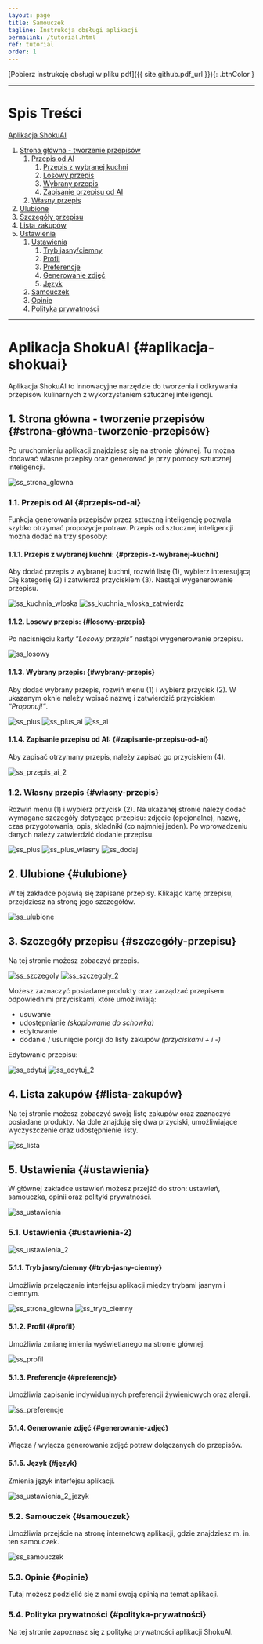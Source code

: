 ```yaml
---
layout: page
title: Samouczek
tagline: Instrukcja obsługi aplikacji
permalink: /tutorial.html
ref: tutorial
order: 1
---
```


[Pobierz instrukcję obsługi w pliku pdf]({{ site.github.pdf_url }}){: .btnColor }

* * *

# Spis Treści

[Aplikacja ShokuAI](#aplikacja-shokuai)  
1. [Strona główna - tworzenie przepisów](#strona-główna-tworzenie-przepisów)  
    1. [Przepis od AI](#przepis-od-ai)  
        1. [Przepis z wybranej kuchni](#przepis-z-wybranej-kuchni)  
        2. [Losowy przepis](#losowy-przepis)  
        3. [Wybrany przepis](#wybrany-przepis)  
        4. [Zapisanie przepisu od AI](#zapisanie-przepisu-od-ai)  
    2. [Własny przepis](#własny-przepis)  
2. [Ulubione](#ulubione)  
3. [Szczegóły przepisu](#szczegóły-przepisu)  
4. [Lista zakupów](#lista-zakupów)  
5. [Ustawienia](#ustawienia)
    1. [Ustawienia](#ustawienia-2)
        1. [Tryb jasny/ciemny](#tryb-jasny-ciemny)  
        2. [Profil](#profil)  
        3. [Preferencje](#preferencje)  
        4. [Generowanie zdjęć](#generowanie-zdjęć)  
        5. [Język](#język)  
    2. [Samouczek](#samouczek) 
    3. [Opinie](#opinie)
    4. [Polityka prywatności](#polityka-prywatności) 

* * *

# Aplikacja ShokuAI {#aplikacja-shokuai}
Aplikacja ShokuAI to innowacyjne narzędzie do tworzenia i odkrywania przepisów kulinarnych z wykorzystaniem sztucznej inteligencji.

## 1. Strona główna - tworzenie przepisów {#strona-główna-tworzenie-przepisów}
Po uruchomieniu aplikacji znajdziesz się na stronie głównej. Tu można dodawać własne przepisy oraz
generować je przy pomocy sztucznej inteligencji.

![ss_strona_glowna](/assets/images/ss_strona_glowna2.jpg)

### 1.1. Przepis od AI {#przepis-od-ai}
Funkcja generowania przepisów przez sztuczną inteligencję pozwala szybko otrzymać propozycje potraw. Przepis od sztucznej inteligencji można dodać na trzy sposoby:

#### 1.1.1. Przepis z wybranej kuchni: {#przepis-z-wybranej-kuchni}
Aby dodać przepis z wybranej kuchni, rozwiń listę (1), wybierz interesującą Cię kategorię (2) i zatwierdź przyciskiem (3). Nastąpi wygenerowanie przepisu.

![ss_kuchnia_wloska](/assets/images/ss_kuchnia_wloska.jpg) ![ss_kuchnia_wloska_zatwierdz](/assets/images/ss_kuchnia_wloska_zatwierdz.jpg)

#### 1.1.2. Losowy przepis: {#losowy-przepis}
Po naciśnięciu karty _“Losowy przepis”_ nastąpi wygenerowanie przepisu.

![ss_losowy](/assets/images/ss_losowy.jpg)

#### 1.1.3. Wybrany przepis: {#wybrany-przepis}
Aby dodać wybrany przepis, rozwiń menu (1) i wybierz przycisk (2). W ukazanym oknie należy wpisać nazwę i zatwierdzić przyciskiem _“Proponuj!”_.

![ss_plus](/assets/images/ss_plus.jpg) ![ss_plus_ai](/assets/images/ss_plus_ai.jpg) ![ss_ai](/assets/images/ss_ai.jpg)

#### 1.1.4. Zapisanie przepisu od AI: {#zapisanie-przepisu-od-ai}
Aby zapisać otrzymany przepis, należy zapisać go przyciskiem (4).

![ss_przepis_ai_2](/assets/images/ss_przepis_ai_2.jpg)

### 1.2. Własny przepis {#własny-przepis}
Rozwiń menu (1) i wybierz przycisk (2). Na ukazanej stronie należy dodać wymagane szczegóły dotyczące przepisu: zdjęcie (opcjonalne), nazwę, czas przygotowania, opis, składniki (co najmniej jeden). Po wprowadzeniu danych należy zatwierdzić dodanie przepisu. 

![ss_plus](/assets/images/ss_plus.jpg) ![ss_plus_wlasny](/assets/images/ss_plus_wlasny.jpg) ![ss_dodaj](/assets/images/ss_dodaj.jpg)

## 2. Ulubione {#ulubione}
W tej zakładce pojawią się zapisane przepisy. Klikając kartę przepisu, przejdziesz na stronę jego szczegółów.

![ss_ulubione](/assets/images/ss_ulubione.jpg)

## 3. Szczegóły przepisu {#szczegóły-przepisu}
Na tej stronie możesz zobaczyć przepis.

![ss_szczegoly](/assets/images/ss_szczegoly.jpg) ![ss_szczegoly_2](/assets/images/ss_szczegoly_2.jpg)

Możesz zaznaczyć posiadane produkty oraz zarządzać
przepisem odpowiednimi przyciskami, które umożliwiają:
- usuwanie
- udostępnianie _(skopiowanie do schowka)_
- edytowanie
- dodanie / usunięcie porcji do listy zakupów _(przyciskami + i -)_

Edytowanie przepisu:

![ss_edytuj](/assets/images/ss_edytuj.jpg) ![ss_edytuj_2](/assets/images/ss_edytuj_2.jpg)

## 4. Lista zakupów {#lista-zakupów}
Na tej stronie możesz zobaczyć swoją listę zakupów oraz zaznaczyć posiadane produkty. Na dole znajdują się dwa przyciski, umożliwiające wyczyszczenie oraz udostępnienie listy.

![ss_lista](/assets/images/ss_lista.jpg)

## 5. Ustawienia {#ustawienia}
W głównej zakładce ustawień możesz przejść do stron: ustawień, samouczka, opinii oraz polityki prywatności.

![ss_ustawienia](/assets/images/ss_ustawienia.jpg)

### 5.1. Ustawienia {#ustawienia-2}

![ss_ustawienia_2](/assets/images/ss_ustawienia_2.jpg)

#### 5.1.1. Tryb jasny/ciemny {#tryb-jasny-ciemny}
Umożliwia przełączanie interfejsu aplikacji między trybami jasnym i ciemnym.

![ss_strona_glowna](/assets/images/ss_strona_glowna.jpg) ![ss_tryb_ciemny](/assets/images/ss_tryb_ciemny.jpg)

#### 5.1.2. Profil {#profil}
Umożliwia zmianę imienia wyświetlanego na stronie głównej.

![ss_profil](/assets/images/ss_profil.jpg)

#### 5.1.3. Preferencje {#preferencje}
Umożliwia zapisanie indywidualnych preferencji żywieniowych oraz alergii.

![ss_preferencje](/assets/images/ss_preferencje.jpg)

#### 5.1.4. Generowanie zdjęć {#generowanie-zdjęć}
Włącza / wyłącza generowanie zdjęć potraw dołączanych do przepisów.

#### 5.1.5. Język {#język}
Zmienia język interfejsu aplikacji.

![ss_ustawienia_2_jezyk](/assets/images/ss_ustawienia_2_jezyk.jpg)

### 5.2. Samouczek {#samouczek}
Umożliwia przejście na stronę internetową aplikacji, gdzie znajdziesz m. in. ten samouczek.

![ss_samouczek](/assets/images/ss_samouczek.jpg)

### 5.3. Opinie {#opinie}
Tutaj możesz podzielić się z nami swoją opinią na temat aplikacji.

### 5.4. Polityka prywatności {#polityka-prywatności}
Na tej stronie zapoznasz się z polityką prywatności aplikacji ShokuAI.
